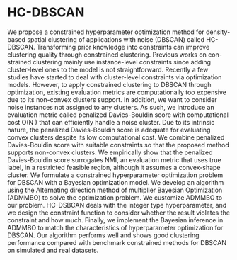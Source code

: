 # HC-DBSCAN
We propose a constrained hyperparameter optimization method for density-based spatial clustering
of applications with noise (DBSCAN) called HC-DBSCAN. Transforming prior knowledge into
constraints can improve clustering quality through constrained clustering. Previous works on con-
strained clustering mainly use instance-level constraints since adding cluster-level ones to the model
is not straightforward. Recently a few studies have started to deal with cluster-level constraints via
optimization models. However, to apply constrained clustering to DBSCAN through optimization,
existing evaluation metrics are computationally too expensive due to its non-convex clusters support.
In addition, we want to consider noise instances not assigned to any clusters. As such, we introduce
an evaluation metric called penalized Davies-Bouldin score with computational cost O(N ) that can
efficiently handle a noise cluster. Due to its intrinsic nature, the penalized Davies-Bouldin score is
adequate for evaluating convex clusters despite its low computational cost. We combine penalized
Davies-Bouldin score with suitable constraints so that the proposed method supports non-convex
clusters. We empirically show that the penalized Davies-Bouldin score surrogates NMI, an evaluation
metric that uses true label, in a restricted feasible region, although it assumes a convex-shape cluster.
We formulate a constrained hyperparameter optimization problem for DBSCAN with a Bayesian
optimization model. We develop an algorithm using the Alternating direction method of multiplier
Bayesian Optimization (ADMMBO) to solve the optimization problem. We customize ADMMBO to
our problem. HC-DSBCAN deals with the integer type hyperparameter, and we design the constraint
function to consider whether the result violates the constraint and how much. Finally, we implement
the Bayesian inference in ADMMBO to match the characteristics of hyperparameter optimization
for DBSCAN. Our algorithm performs well and shows good clustering performance compared with
benchmark constrained methods for DBSCAN on simulated and real datasets.
